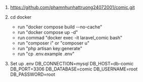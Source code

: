 1. https://github.com/phamnhunhattruong24072001/comic.git

2. cd docker
   - run            "docker compose build --no-cache"
   - run            "docker compose up -d"
   - run commad     "docker exec -it laravel_comic bash"
   - run            "composer i" or "composer u"
   - run            "php artisan key:generate"
   - run            "cp .env.example .env"
3. Set up .env
    DB_CONNECTION=mysql
    DB_HOST=db-comic
    DB_PORT=3306
    DB_DATABASE=comic
    DB_USERNAME=root
    DB_PASSWORD=root
